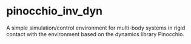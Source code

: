 # pinocchio_inv_dyn
A simple simulation/control environment for multi-body systems in rigid contact with the environment based on the dynamics library Pinocchio.
